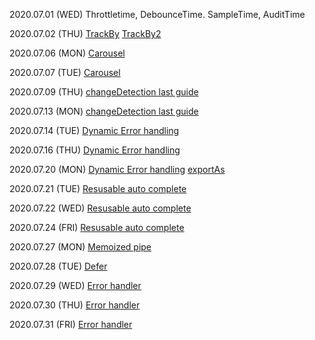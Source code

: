 2020.07.01 (WED) Throttletime, DebounceTime. SampleTime, AuditTime

2020.07.02 (THU) [TrackBy](https://netbasal.com/angular-2-improve-performance-with-trackby-cc147b5104e5)  [TrackBy2](https://dotnettutorials.net/lesson/angular-ngfor-trackby/)

2020.07.06 (MON) [Carousel](https://netbasal.com/building-a-simple-carousel-component-with-angular-3a94092b7080)

2020.07.07 (TUE) [Carousel](https://netbasal.com/building-a-simple-carousel-component-with-angular-3a94092b7080)

2020.07.09 (THU) [changeDetection last guide](https://www.mokkapps.de/blog/the-last-guide-for-angular-change-detection-you-will-ever-need/)

2020.07.13 (MON) [changeDetection last guide](https://www.mokkapps.de/blog/the-last-guide-for-angular-change-detection-you-will-ever-need/)

2020.07.14 (TUE) [Dynamic Error handling](https://netbasal.com/make-your-angular-forms-error-messages-magically-appear-1e32350b7fa5)

2020.07.16 (THU) [Dynamic Error handling](https://netbasal.com/make-your-angular-forms-error-messages-magically-appear-1e32350b7fa5)

2020.07.20 (MON) [Dynamic Error handling](https://netbasal.com/make-your-angular-forms-error-messages-magically-appear-1e32350b7fa5)  [exportAs](https://netbasal.com/angular-2-take-advantage-of-the-exportas-property-81374ce24d26)

2020.07.21 (TUE) [Resusable auto complete](https://netbasal.com/advanced-angular-implementing-a-reusable-autocomplete-component-9908c2f04f5)

2020.07.22 (WED) [Resusable auto complete](https://netbasal.com/advanced-angular-implementing-a-reusable-autocomplete-component-9908c2f04f5)

2020.07.24 (FRI) [Resusable auto complete](https://netbasal.com/advanced-angular-implementing-a-reusable-autocomplete-component-9908c2f04f5)

2020.07.27 (MON) [Memoized pipe](https://blog.usejournal.com/angular-optimization-memoized-pipe-functions-in-templates-75f62e16df5a)

2020.07.28 (TUE) [Defer](https://netbasal.com/getting-to-know-the-defer-observable-in-rxjs-a16f092d8c09)

2020.07.29 (WED) [Error handler](https://medium.com/@aleixsuau/error-handling-angular-859d529fa53a)

2020.07.30 (THU) [Error handler](https://medium.com/@aleixsuau/error-handling-angular-859d529fa53a)

2020.07.31 (FRI) [Error handler](https://medium.com/@aleixsuau/error-handling-angular-859d529fa53a)



